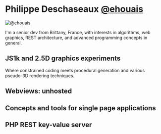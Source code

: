 # Philippe Deschaseaux [@ehouais](https://twitter.com/ehouais "@ehouais")

<section>

![@ehouais](http://www.gravatar.com/avatar/0b474c3d59aab43cb70d106f56095cbb)

I'm a senior dev from Brittany, France, with interests in algorithms, web graphics, REST architecture, and advanced programming concepts in general.

</section>

<section>

## JS1k and 2.5D graphics experiments
Where constrained coding meets procedural generation and various pseudo-3D rendering techniques.

</section>

<section>

## Webviews: unhosted

</section>

<section>

## Concepts and tools for single page applications

</section>

<section>

## PHP REST key-value server

</section>
